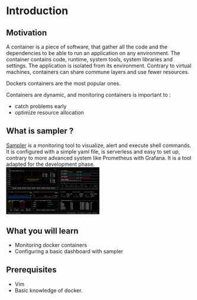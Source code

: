 
# Introduction
## Motivation
A container is a piece of software, that gather all the code and the dependencies to be able to run an application on any environment. The container contains code, runtime, system tools, system libraries and settings. The application is isolated from its environment. 
Contrary to virtual machines, containers can share commune layers and use fewer resources.

Dockers containers are the most popular ones. 

Containers are dynamic, and monitoring containers is important to :
- catch problems early
- optimize resource allocation
  
## What is sampler ? 
[Sampler](https://sampler.dev/) is a monitoring tool to visualize, alert and execute shell commands. It is configured with a simple yaml file, is serverless and easy to set up, contrary to more advanced system like Prometheus with Grafana. 
It is a tool adapted for the development phase.
<br>
<img src="../demo.jpg" width="50%" height="50%">

## What you will learn 
- Monitoring docker containers
- Configuring a basic dashboard with sampler

## Prerequisites
- Vim
- Basic knowledge of docker. 


